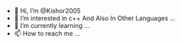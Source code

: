 - 👋 Hi, I’m @Kishor2005
- 👀 I’m interested in c++ And Also In Other Languages ...
- 🌱 I’m currently learning ...
- 📫 How to reach me ...

<!---
Kishor2005/Kishor2005 is a ✨ special ✨ repository because its `README.md` (this file) appears on your GitHub profile.
You can click the Preview link to take a look at your changes.
--->
